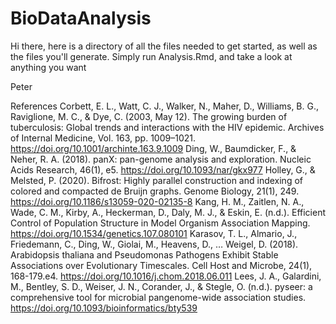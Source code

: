 # BioDataAnalysis


Hi there, 
here is a directory of all the files needed to get started, as well as the files 
you'll generate. Simply run Analysis.Rmd, and take a look at anything you want


Peter


References
Corbett, E. L., Watt, C. J., Walker, N., Maher, D., Williams, B. G., Raviglione, M. C., & Dye, C. (2003, May 12). The growing burden of tuberculosis: Global trends and interactions with the HIV epidemic. Archives of Internal Medicine, Vol. 163, pp. 1009–1021. https://doi.org/10.1001/archinte.163.9.1009
Ding, W., Baumdicker, F., & Neher, R. A. (2018). panX: pan-genome analysis and exploration. Nucleic Acids Research, 46(1), e5. https://doi.org/10.1093/nar/gkx977
Holley, G., & Melsted, P. (2020). Bifrost: Highly parallel construction and indexing of colored and compacted de Bruijn graphs. Genome Biology, 21(1), 249. https://doi.org/10.1186/s13059-020-02135-8
Kang, H. M., Zaitlen, N. A., Wade, C. M., Kirby, A., Heckerman, D., Daly, M. J., & Eskin, E. (n.d.). Efficient Control of Population Structure in Model Organism Association Mapping. https://doi.org/10.1534/genetics.107.080101
Karasov, T. L., Almario, J., Friedemann, C., Ding, W., Giolai, M., Heavens, D., … Weigel, D. (2018). Arabidopsis thaliana and Pseudomonas Pathogens Exhibit Stable Associations over Evolutionary Timescales. Cell Host and Microbe, 24(1), 168-179.e4. https://doi.org/10.1016/j.chom.2018.06.011
Lees, J. A., Galardini, M., Bentley, S. D., Weiser, J. N., Corander, J., & Stegle, O. (n.d.). pyseer: a comprehensive tool for microbial pangenome-wide association studies. https://doi.org/10.1093/bioinformatics/bty539
